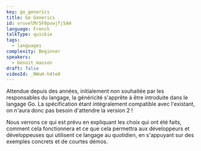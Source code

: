 ```yaml
---
key: go_generics
title: Go Generics
id: vruvelMr5F0pvwjfj5AH
language: French
talkType: quickie
tags:
  - languages
complexity: Beginner
speakers:
  - benoit_masson
draft: false
videoId: _NWuH-h4te0
---
```


Attendue depuis des années, initialement non souhaitée par les responsables du langage, la généricité s'apprête à être introduite dans le langage Go.
La spécification étant intégralement compatible avec l'existant, on n'aura donc pas besoin d'attendre la version 2 !

Nous verrons ce qui est prévu en expliquant les choix qui ont été faits, comment cela fonctionnera et ce que cela permettra aux développeurs et développeuses qui utilisent ce langage au quotidien, en s'appuyant sur des exemples concrets et de courtes démos.
